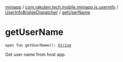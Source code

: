 [miniapp](../../index.md) / [com.rakuten.tech.mobile.miniapp.js.userinfo](../index.md) / [UserInfoBridgeDispatcher](index.md) / [getUserName](./get-user-name.md)

# getUserName

`open fun getUserName(): `[`String`](https://kotlinlang.org/api/latest/jvm/stdlib/kotlin/-string/index.html)

Get user name from host app.


